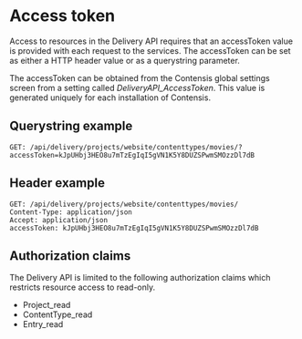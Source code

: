 # Access token

Access to resources in the Delivery API requires that an accessToken value is provided with each request to the services. The accessToken can be set as either a HTTP header value or as a querystring parameter. 

The accessToken can be obtained from the Contensis global settings screen from a setting called *DeliveryAPI_AccessToken*. This value is generated uniquely for each installation of Contensis.

## Querystring example

```http
GET: /api/delivery/projects/website/contenttypes/movies/?accessToken=kJpUHbj3HEO8u7mTzEgIqI5gVN1K5Y8DUZSPwmSMOzzDl7dB
```

## Header example

```http
GET: /api/delivery/projects/website/contenttypes/movies/
Content-Type: application/json
Accept: application/json
accessToken: kJpUHbj3HEO8u7mTzEgIqI5gVN1K5Y8DUZSPwmSMOzzDl7dB
```

## Authorization claims

The Delivery API is limited to the following authorization claims which restricts resource access to read-only.

* Project_read
* ContentType_read 
* Entry_read
